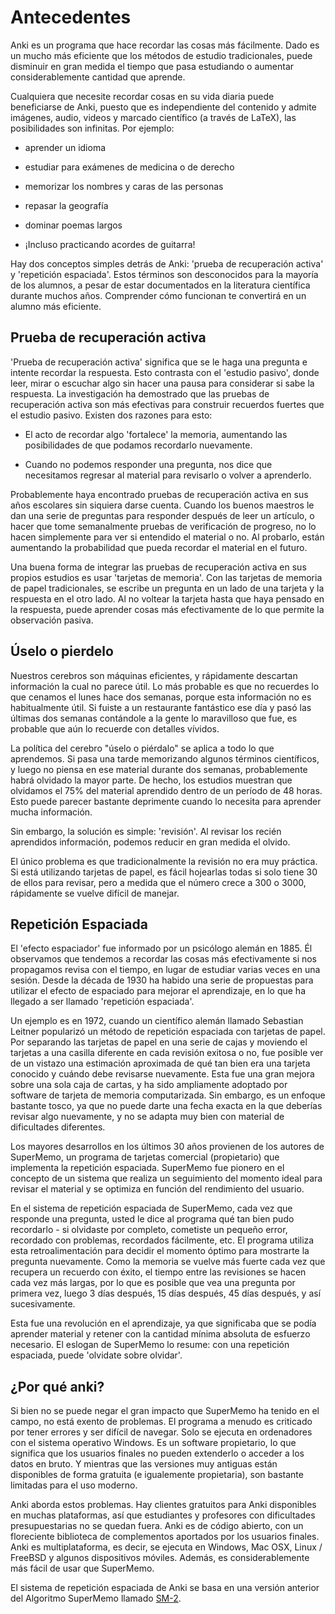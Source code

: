 # Antecedentes

Anki es un programa que hace recordar las cosas más fácilmente. Dado es un
mucho más eficiente que los métodos de estudio tradicionales, puede
disminuir en gran medida el tiempo que pasa estudiando o aumentar considerablemente
cantidad que aprende.

Cualquiera que necesite recordar cosas en su vida diaria puede beneficiarse de
Anki, puesto que es independiente del contenido y admite imágenes, audio, videos
y marcado científico (a través de LaTeX), las posibilidades son infinitas. Por
ejemplo:

- aprender un idioma

- estudiar para exámenes de medicina o de derecho

- memorizar los nombres y caras de las personas

- repasar la geografía

- dominar poemas largos

- ¡Incluso practicando acordes de guitarra!

Hay dos conceptos simples detrás de Anki: 'prueba de recuperación activa' y
'repetición espaciada'. Estos términos son desconocidos para la mayoría de los alumnos,
a pesar de estar documentados en la literatura científica durante muchos años.
Comprender cómo funcionan te convertirá en un alumno más eficiente.

## Prueba de recuperación activa

'Prueba de recuperación activa' significa que se le haga una pregunta e intente
recordar la respuesta. Esto contrasta con el 'estudio pasivo', donde
leer, mirar o escuchar algo sin hacer una pausa para considerar si
sabe la respuesta. La investigación ha demostrado que las pruebas de recuperación activa
son más efectivas para construir recuerdos fuertes que el estudio pasivo. Existen
dos razones para esto:

- El acto de recordar algo 'fortalece' la memoria, aumentando
    las posibilidades de que podamos recordarlo nuevamente.

- Cuando no podemos responder una pregunta, nos dice que necesitamos
    regresar al material para revisarlo o volver a aprenderlo.

Probablemente haya encontrado pruebas de recuperación activa en sus años escolares
sin siquiera darse cuenta. Cuando los buenos maestros le dan una serie de
preguntas para responder después de leer un artículo, o hacer que tome semanalmente
pruebas de verificación de progreso, no lo hacen simplemente para ver si
entendido el material o no. Al probarlo, están aumentando la
probabilidad que pueda recordar el material en el futuro.

Una buena forma de integrar las pruebas de recuperación activa en sus propios estudios es
usar 'tarjetas de memoria'. Con las tarjetas de memoria de papel tradicionales, se escribe un
pregunta en un lado de una tarjeta y la respuesta en el otro lado. Al no voltear
la tarjeta hasta que haya pensado en la respuesta, puede
aprender cosas más efectivamente de lo que permite la observación pasiva.

## Úselo o pierdelo

Nuestros cerebros son máquinas eficientes, y rápidamente descartan información
la cual no parece útil. Lo más probable es que no recuerdes lo que
cenamos el lunes hace dos semanas, porque esta información no es
habitualmente útil. Si fuiste a un restaurante fantástico ese día y pasó
las últimas dos semanas contándole a la gente lo maravilloso que fue,
es probable que aún lo recuerde con detalles vívidos.

La política del cerebro "úselo o piérdalo" se aplica a todo lo que aprendemos.
Si pasa una tarde memorizando algunos términos científicos, y luego no
piensa en ese material durante dos semanas, probablemente habrá olvidado
la mayor parte. De hecho, los estudios muestran que olvidamos el 75% del material aprendido
dentro de un período de 48 horas. Esto puede parecer bastante deprimente cuando lo necesita
para aprender mucha información.

Sin embargo, la solución es simple: 'revisión'. Al revisar los recién aprendidos
información, podemos reducir en gran medida el olvido.

El único problema es que tradicionalmente la revisión no era muy práctica. Si
está utilizando tarjetas de papel, es fácil hojearlas todas
si solo tiene 30 de ellos para revisar, pero a medida que el número crece a 300 o
3000, rápidamente se vuelve difícil de manejar.

## Repetición Espaciada

El 'efecto espaciador' fue informado por un psicólogo alemán en 1885. Él
observamos que tendemos a recordar las cosas más efectivamente si nos propagamos
revisa con el tiempo, en lugar de estudiar varias veces en una
sesión. Desde la década de 1930 ha habido una serie de propuestas para
utilizar el efecto de espaciado para mejorar el aprendizaje, en lo que ha llegado a ser
llamado 'repetición espaciada'.

Un ejemplo es en 1972, cuando un científico alemán llamado Sebastian Leitner
popularizó un método de repetición espaciada con tarjetas de papel. Por
separando las tarjetas de papel en una serie de cajas y moviendo el
tarjetas a una casilla diferente en cada revisión exitosa o no,
fue posible ver de un vistazo una estimación aproximada de qué tan bien era una tarjeta
conocido y cuándo debe revisarse nuevamente. Esta fue una gran mejora
sobre una sola caja de cartas, y ha sido ampliamente adoptado por
software de tarjeta de memoria computarizada. Sin embargo, es un enfoque bastante tosco,
ya que no puede darte una fecha exacta en la que deberías revisar algo
nuevamente, y no se adapta muy bien con material de dificultades diferentes.

Los mayores desarrollos en los últimos 30 años provienen de los autores
de SuperMemo, un programa de tarjetas comercial (propietario) que implementa la repetición
espaciada. SuperMemo fue pionero en el concepto de un sistema que realiza un seguimiento
del momento ideal para revisar el material y se optimiza en función del
rendimiento del usuario.

En el sistema de repetición espaciada de SuperMemo, cada vez que responde una
pregunta, usted le dice al programa qué tan bien pudo recordarlo -
si olvidaste por completo, cometiste un pequeño error, recordado con
problemas, recordados fácilmente, etc. El programa utiliza esta retroalimentación para
decidir el momento óptimo para mostrarte la pregunta nuevamente. Como la memoria
se vuelve más fuerte cada vez que recupera un recuerdo con éxito, el tiempo entre
las revisiones se hacen cada vez más largas, por lo que es posible que vea una pregunta por primera vez,
luego 3 días después, 15 días después, 45 días después, y así sucesivamente.

Esta fue una revolución en el aprendizaje, ya que significaba que se podía aprender material
y retener con la cantidad mínima absoluta de esfuerzo necesario.
El eslogan de SuperMemo lo resume: con una repetición espaciada, puede 'olvidate
sobre olvidar'.

## ¿Por qué anki?

Si bien no se puede negar el gran impacto que SuperMemo ha tenido en el
campo, no está exento de problemas. El programa a menudo es criticado
por tener errores y ser difícil de navegar. Solo se ejecuta en ordenadores con el
sistema operativo Windows. Es un software propietario, lo que significa que los usuarios finales no pueden extenderlo
o acceder a los datos en bruto. Y mientras que las versiones muy antiguas están disponibles
de forma gratuita (e igualemente propietaria), son bastante limitadas para el uso moderno.

Anki aborda estos problemas. Hay clientes gratuitos para Anki disponibles
en muchas plataformas, así que estudiantes y profesores con dificultades presupuestarias
no se quedan fuera. Anki es de código abierto, con un
floreciente biblioteca de complementos aportados por los usuarios finales. 
Anki es multiplataforma, es decir, se ejecuta en Windows, Mac OSX, Linux / FreeBSD y algunos
dispositivos móviles. Además, es considerablemente más fácil de usar que SuperMemo.

El sistema de repetición espaciada de Anki se basa en una versión anterior del
Algoritmo SuperMemo llamado [SM-2](faqs.md).
